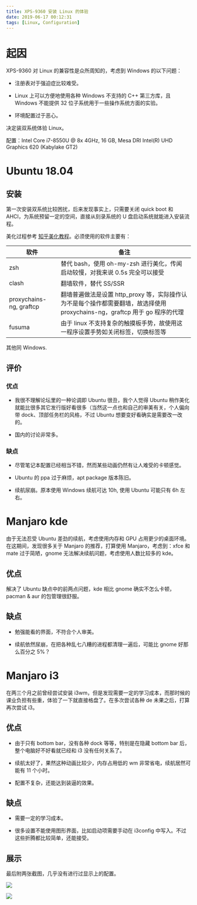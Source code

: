 ```yaml
---
title: XPS-9360 安装 Linux 的体验
date: 2019-06-17 00:12:31
tags: [Linux, Configuration]
---
```


# 起因

XPS-9360 对 Linux 的兼容性是众所周知的，考虑到 Windows 的以下问题：

- 注册表对于强迫症比较难受。

- Linux 上可以方便地使用各种 Windows 不支持的 C++ 第三方库，且 Windows 不能提供 32 位子系统用于一些操作系统方面的实验。

- 环境配置过于恶心。

决定装双系统体验 Linux。

配置：Intel Core i7-8550U @ 8x 4GHz, 16 GB, Mesa DRI Intel(R) UHD Graphics 620 (Kabylake GT2)

# Ubuntu 18.04

## 安装

第一次安装双系统比较困扰，后来发现事实上，只需要关闭 quick boot 和 AHCI，为系统预留一定的空间，直接从刻录系统的 U 盘启动系统就能进入安装流程。

美化过程参考 [知乎美化教程](https://zhuanlan.zhihu.com/p/37314255)。必须使用的软件主要有：

|软件|备注|
|---|---|
|zsh|替代 bash，使用 oh-my-zsh 进行美化，传闻启动较慢，对我来说 0.5s 完全可以接受|
|clash|翻墙软件，替代 SS/SSR|
|proxychains-ng, graftcp|翻墙普遍做法是设置 http_proxy 等，实际操作认为不是每个操作都需要翻墙，故选择使用 proxychains-ng，graftcp 用于 go 程序的代理|
|fusuma|由于 linux 不支持复杂的触摸板手势，故使用这一程序设置手势如关闭标签，切换标签等|

其他同 Windows.

## 评价

### 优点

- 我很不理解论坛里的一种论调即 Ubuntu 很丑，我个人觉得 Ubuntu 稍作美化就能比很多其它发行版好看很多（当然这一点也和自己的审美有关，个人偏向带 dock、顶部任务栏的风格，不过 Ubuntu 想要变好看确实是需要改一改的。

- 国内的讨论非常多。

### 缺点

- 尽管笔记本配置已经相当不错，然而某些动画仍然有让人难受的卡顿感觉。

- Ubuntu 的 ppa 过于麻烦，apt package 版本陈旧。

- 续航尿崩。原本使用 Windows 续航可达 10h, 使用 Ubuntu 可能只有 6h 左右。

# Manjaro kde

由于无法忍受 Ubuntu 差劲的续航，考虑使用内存和 GPU 占用更少的桌面环境。在这期间，发现很多关于 Manjaro 的推荐，打算使用 Manjaro，考虑到：xfce 和 mate 过于简陋，gnome 无法解决续航问题，考虑使用人数比较多的 kde。

## 优点

解决了 Ubuntu 缺点中的前两点问题，kde 相比 gnome 确实不怎么卡顿，pacman & aur 的包管理很舒服。

## 缺点

- 勉强能看的界面，不符合个人审美。

- 续航依然尿崩，在把各种乱七八糟的进程都清理一遍后，可能比 gnome 好那么百分之 5%？

# Manjaro i3

在两三个月之前曾经尝试安装 i3wm，但是发现需要一定的学习成本，而那时候的课业负担有些重，体验了一下就直接格盘了。在多次尝试各种 de 未果之后，打算再次尝试 i3。

## 优点

- 由于只有 bottom bar，没有各种 dock 等等，特别是在隐藏 bottom bar 后，整个电脑好不好看就已经和 i3 没有任何关系了。

- 续航太好了，果然这种动画比较少，内存占用低的 wm 非常省电，续航居然可能有 11 个小时。

- 配置不复杂，还能达到装逼的效果。

## 缺点

- 需要一定的学习成本。

- 很多设置不能使用图形界面，比如启动项需要手动在 i3config 中写入。不过这些折腾都比较简单，还能接受。

## 展示

最后附两张截图，几乎没有进行过显示上的配置。

![](https://i.loli.net/2019/06/17/5d0686d4509d420792.png)

![](https://i.loli.net/2019/06/17/5d0686663a7cf27937.png)
